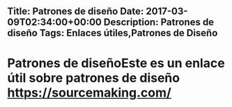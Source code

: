 Title: Patrones de diseño
Date: 2017-03-09T02:34:00+00:00
Description: Patrones de diseño
Tags: Enlaces útiles,Patrones de Diseño
---
# Patrones de diseñoEste es un enlace útil sobre patrones de diseño https://sourcemaking.com/